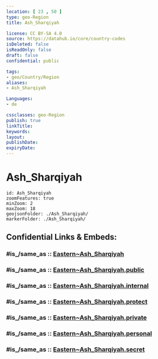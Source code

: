 ```yaml
---
location: [ 23 , 50 ] 
type: geo-Region
title: Ash_Sharqiyah

license: CC BY-SA 4.0
source: https://datahub.io/core/country-codes
isDeleted: false
isReadOnly: false
draft: false
confidential: public

tags:
- geo/Country/Region
aliases:
- Ash_Sharqiyah

Languages:
- de

cssclasses: geo-Region
publish: true
linkTitle: 
keywords: 
layout: 
publishDate: 
expiryDate: 
---
```


# Ash_Sharqiyah

```leaflet
id: Ash_Sharqiyah
zoomFeatures: true 
minZoom: 2 
maxZoom: 18
geojsonFolder: ./Ash_Sharqiyah/
markerFolder: ./Ash_Sharqiyah/
```


## Confidential Links & Embeds: 

### #is_/same_as :: [Eastern~Ash_Sharqiyah](/_Standards/Earth/Continent/Asia/Asia~West/Saudi_Arabia/Regions~Saudi_Arabia/Eastern~Ash_Sharqiyah.md) 

### #is_/same_as :: [Eastern~Ash_Sharqiyah.public](/_public/Earth/Continent/Asia/Asia~West/Saudi_Arabia/Regions~Saudi_Arabia/Eastern~Ash_Sharqiyah.public.md) 

### #is_/same_as :: [Eastern~Ash_Sharqiyah.internal](/_internal/Earth/Continent/Asia/Asia~West/Saudi_Arabia/Regions~Saudi_Arabia/Eastern~Ash_Sharqiyah.internal.md) 

### #is_/same_as :: [Eastern~Ash_Sharqiyah.protect](/_protect/Earth/Continent/Asia/Asia~West/Saudi_Arabia/Regions~Saudi_Arabia/Eastern~Ash_Sharqiyah.protect.md) 

### #is_/same_as :: [Eastern~Ash_Sharqiyah.private](/_private/Earth/Continent/Asia/Asia~West/Saudi_Arabia/Regions~Saudi_Arabia/Eastern~Ash_Sharqiyah.private.md) 

### #is_/same_as :: [Eastern~Ash_Sharqiyah.personal](/_personal/Earth/Continent/Asia/Asia~West/Saudi_Arabia/Regions~Saudi_Arabia/Eastern~Ash_Sharqiyah.personal.md) 

### #is_/same_as :: [Eastern~Ash_Sharqiyah.secret](/_secret/Earth/Continent/Asia/Asia~West/Saudi_Arabia/Regions~Saudi_Arabia/Eastern~Ash_Sharqiyah.secret.md)


